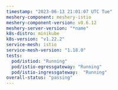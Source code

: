 ```yaml
---
timestamp: "2023-06-13 21:01:07 UTC Tue"
meshery-component: meshery-istio
meshery-component-version: v0.6.12
meshery-server-version: "*name"
k8s-distro: minikube
k8s-version: "v1.22.2"
service-mesh: istio
service-mesh-version: "1.18.0"
tests:
  pod/istiod: "Running"
  pod/istio-egressgateway: "Running"
  pod/istio-ingressgateway:  "Running"
overall-status: "passing"
---
```

